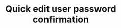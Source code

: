 ---
layout: design
title: Quick edit user password confirmation
ref: 01.Groups_03.Members_i.quick edit user password confirmation
image: 01.Groups_03.Members_i.quick edit user password confirmation.png
---